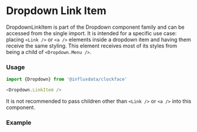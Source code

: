 # Dropdown Link Item

DropdownLinkItem is part of the Dropdown component family and can be accessed from the single import. It is intended for a specific use case: placing `<Link />` or `<a />` elements inside a dropdown item and having them receive the same styling. This element receives most of its styles from being a child of `<Dropdown.Menu />`.

### Usage
```js
import {Dropdown} from '@influxdata/clockface'

<Dropdown.LinkItem />
```
It is not recommended to pass children other than `<Link />` or `<a />` into this component.

### Example
<!-- STORY -->


<!-- STORY HIDE START -->

<!-- STORY HIDE END -->

<!-- PROPS -->
